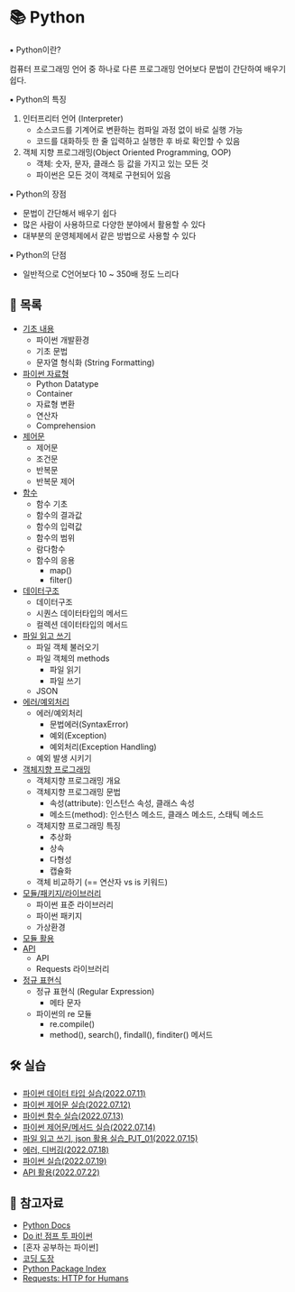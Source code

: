 # 📚 Python

▪ Python이란?

컴퓨터 프로그래밍 언어 중 하나로 다른 프로그래밍 언어보다 문법이 간단하여 배우기 쉽다.

▪ Python의 특징

1. 인터프리터 언어 (Interpreter)
   - 소스코드를 기계어로 변환하는 컴파일 과정 없이 바로 실행 가능
   - 코드를 대화하듯 한 줄 입력하고 실행한 후 바로 확인할 수 있음
2. 객체 지향 프로그래밍(Object Oriented Programming, OOP)
   - 객체: 숫자, 문자, 클래스 등 값을 가지고 있는 모든 것
   - 파이썬은 모든 것이 객체로 구현되어 있음

▪ Python의 장점
- 문법이 간단해서 배우기 쉽다
- 많은 사람이 사용하므로 다양한 분야에서 활용할 수 있다
- 대부분의 운영체제에서 같은 방법으로 사용할 수 있다

▪ Python의 단점
- 일반적으로 C언어보다 10 ~ 350배 정도 느리다



## 📃 목록

- [기초 내용](https://github.com/hyejinny97/TIL/blob/master/Python/base.md)
  - 파이썬 개발환경
  - 기초 문법
  - 문자열 형식화 (String Formatting)
- [파이썬 자료형](https://github.com/hyejinny97/TIL/blob/master/Python/datatype.md)
  - Python Datatype
  - Container
  - 자료형 변환
  - 연산자
  - Comprehension
- [제어문](https://github.com/hyejinny97/TIL/blob/master/Python/control_statement.md)
  - 제어문
  - 조건문
  - 반복문
  - 반복문 제어
- [함수](https://github.com/hyejinny97/TIL/blob/master/Python/function.md)
  - 함수 기초
  - 함수의 결과값
  - 함수의 입력값
  - 함수의 범위
  - 람다함수
  - 함수의 응용
    - map()
    - filter()
- [데이터구조](https://github.com/hyejinny97/TIL/blob/master/Python/data_structure.md)
  - 데이터구조
  - 시퀀스 데이터타입의 메서드
  - 컬렉션 데이터타입의 메서드
- [파일 읽고 쓰기](https://github.com/hyejinny97/TIL/blob/master/Python/file_object.md)
  - 파일 객체 불러오기
  - 파일 객체의 methods
    - 파일 읽기
    - 파일 쓰기
  - JSON
- [에러/예외처리](https://github.com/hyejinny97/TIL/blob/master/Python/error_debug.md)
  - 에러/예외처리
    - 문법에러(SyntaxError)
    - 예외(Exception)
    - 예외처리(Exception Handling)
  - 예외 발생 시키기
- [객체지향 프로그래밍](https://github.com/hyejinny97/TIL/blob/master/Python/OOP.md)
  - 객체지향 프로그래밍 개요
  - 객체지향 프로그래밍 문법
    - 속성(attribute): 인스턴스 속성, 클래스 속성
    - 메소드(method): 인스턴스 메소드, 클래스 메소드, 스태틱 메소드
  - 객체지향 프로그래밍 특징
    - 추상화
    - 상속
    - 다형성
    - 캡슐화
  - 객체 비교하기 (== 연산자 vs is 키워드)
- [모듈/패키지/라이브러리](https://github.com/hyejinny97/TIL/blob/master/Python/module.md)
  - 파이썬 표준 라이브러리
  - 파이썬 패키지
  - 가상환경
- [모듈 활용](https://github.com/hyejinny97/TIL/blob/master/Python/module_type.md)
- [API](https://github.com/hyejinny97/TIL/blob/master/Python/API.md)
  - API
  - Requests 라이브러리
- [정규 표현식](https://github.com/hyejinny97/TIL/blob/master/Python/regular_expression.md)
  - 정규 표현식 (Regular Expression)
    - 메타 문자
  - 파이썬의 re 모듈
    - re.compile()
    - method(), search(), findall(), finditer() 메서드



## 🛠 실습
- [파이썬 데이터 타입 실습(2022.07.11)](https://github.com/hyejinny97/TIL/tree/master/Python/practice/practice_01.py)
- [파이썬 제어문 실습(2022.07.12)](https://github.com/hyejinny97/TIL/tree/master/Python/practice/practice_02.py)
- [파이썬 함수 실습(2022.07.13)](https://github.com/hyejinny97/TIL/tree/master/Python/practice/practice_03.py)
- [파이썬 제어문/메서드 실습(2022.07.14)](https://github.com/hyejinny97/TIL/tree/master/Python/practice/practice_04.py)
- [파일 읽고 쓰기, json 활용 실습_PJT_01(2022.07.15)](https://github.com/hyejinny97/01-PJT-01)
- [에러, 디버깅(2022.07.18)](https://github.com/hyejinny97/TIL/tree/master/Python/practice/practice_05.py)
- [파이썬 실습(2022.07.19)](https://github.com/hyejinny97/TIL/tree/master/Python/practice/practice_06.py)
- [API 활용(2022.07.22)](https://github.com/hyejinny97/01-PJT-02)



## 🔎 참고자료
- [Python Docs](https://docs.python.org/ko/3/)
- [Do it! 점프 투 파이썬](https://wikidocs.net/book/5445)
- [혼자 공부하는 파이썬]
- [코딩 도장](https://dojang.io/)
- [Python Package Index](https://pypi.org/)
- [Requests: HTTP for Humans](https://requests.readthedocs.io/en/latest/)
